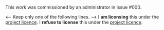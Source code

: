 <!-- Reminder:
 Have you opened an issue and gotten a response from an administrator?
 Always do that first; sometimes it will save you some work.
 -->

<!-- Fill in the issue number. -->
This work was commissioned by an administrator in issue #000.

<-- Keep only one of the following lines. -->
I **am licensing** this under the [project licence](../blob/master/LICENSE.md).
I **refuse to license** this under the [project licence](../blob/master/LICENSE.md).
